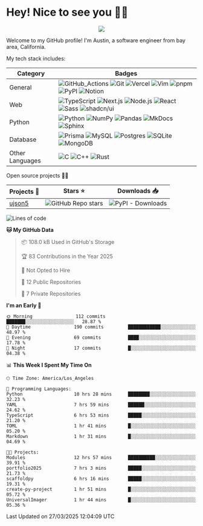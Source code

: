 # Hey! Nice to see you 👋✨
<p align="center">
    <img src="https://vbr.nathanchung.dev/badge?page_id=austinyu/austinyu&color=FF4500">
</p>

Welcome to my GitHub profile! I'm Austin, a software engineer from bay area, California.

My tech stack includes:


| Category | Badges |
| --- | --- | 
| General | ![GitHub_Actions](https://img.shields.io/badge/-GitHub_Actions-000?&logo=GitHub-Actions&logoColor=white) ![Git](https://img.shields.io/badge/-Git-000?&logo=Git&logoColor=white) ![Vercel](https://img.shields.io/badge/-Vercel-000?&logo=Vercel&logoColor=white) ![Vim](https://img.shields.io/badge/-Vim-000?&logo=Vim) ![pnpm](https://img.shields.io/badge/-pnpm-000?&logo=pnpm&logoColor=white) ![PyPI](https://img.shields.io/badge/-PyPI-000?&logo=PyPI&logoColor=white) ![Notion](https://img.shields.io/badge/-Notion-000?&logo=Notion&logoColor=white)  |
| Web | ![TypeScript](https://img.shields.io/badge/-TypeScript-000?&logo=TypeScript&logoColor=white) ![Next.js](https://img.shields.io/badge/-Next.js-000?&logo=Next.js&logoColor=white) ![Node.js](https://img.shields.io/badge/-Node.js-000?&logo=Node.js&logoColor=white) ![React](https://img.shields.io/badge/-React-000?&logo=React&logoColor=white) ![Sass](https://img.shields.io/badge/-Sass-000?&logo=Sass&logoColor=white) ![shadcn/ui](https://img.shields.io/badge/-shadcn%2Fui-000?&logo=shadcn%2Fui&logoColor=white) |
| Python | ![Python](https://img.shields.io/badge/-Python-000?&logo=Python&logoColor=white) ![NumPy](https://img.shields.io/badge/-NumPy-000?&logo=NumPy&logoColor=white) ![Pandas](https://img.shields.io/badge/-Pandas-000?&logo=Pandas&logoColor=white) ![MkDocs](https://img.shields.io/badge/-MkDocs-000?&logo=MkDocs) ![Sphinx](https://img.shields.io/badge/-Sphinx-000?&logo=Sphinx&logoColor=white) |
| Database | ![Prisma](https://img.shields.io/badge/-Prisma-000?&logo=Prisma) ![MySQL](https://img.shields.io/badge/-MySQL-000?&logo=MySQL&logoColor=white) ![Postgres](https://img.shields.io/badge/-Postgres-000?&logo=postgresql&logoColor=white) ![SQLite](https://img.shields.io/badge/-SQLite-000?&logo=SQLite) ![MongoDB](https://img.shields.io/badge/-MongoDB-000?&logo=MongoDB&logoColor=white) |
| Other Languages | ![C](https://img.shields.io/badge/-C-000?&logo=C&logoColor=white) ![C++](https://img.shields.io/badge/-C++-000?&logo=c%2B%2B)  ![Rust](https://img.shields.io/badge/-Rust-000?&logo=Rust) |





Open source projects 🚀✨

| Projects 📂 | Stars ⭐ | Downloads 📥 |
| --- | --- | --- |
| [ujson5](https://github.com/austinyu/ujson5) | ![GitHub Repo stars](https://img.shields.io/github/stars/austinyu/ujson5) | ![PyPI - Downloads](https://img.shields.io/pypi/dm/ujson5) |

<!--START_SECTION:waka-->
![Lines of code](https://img.shields.io/badge/From%20Hello%20World%20I%27ve%20Written-376.7%20thousand%20lines%20of%20code-blue)

**🐱 My GitHub Data** 

> 📦 108.0 kB Used in GitHub's Storage 
 > 
> 🏆 83 Contributions in the Year 2025
 > 
> 🚫 Not Opted to Hire
 > 
> 📜 12 Public Repositories 
 > 
> 🔑 7 Private Repositories 
 > 
**I'm an Early 🐤** 

```text
🌞 Morning                112 commits         ███████░░░░░░░░░░░░░░░░░░   28.87 % 
🌆 Daytime                190 commits         ████████████░░░░░░░░░░░░░   48.97 % 
🌃 Evening                69 commits          ████░░░░░░░░░░░░░░░░░░░░░   17.78 % 
🌙 Night                  17 commits          █░░░░░░░░░░░░░░░░░░░░░░░░   04.38 % 
```


📊 **This Week I Spent My Time On** 

```text
🕑︎ Time Zone: America/Los_Angeles

💬 Programming Languages: 
Python                   10 hrs 28 mins      ████████░░░░░░░░░░░░░░░░░   32.23 % 
YAML                     7 hrs 59 mins       ██████░░░░░░░░░░░░░░░░░░░   24.62 % 
TypeScript               6 hrs 53 mins       █████░░░░░░░░░░░░░░░░░░░░   21.20 % 
TOML                     1 hr 41 mins        █░░░░░░░░░░░░░░░░░░░░░░░░   05.20 % 
Markdown                 1 hr 31 mins        █░░░░░░░░░░░░░░░░░░░░░░░░   04.69 % 

🐱‍💻 Projects: 
Modules                  12 hrs 57 mins      ██████████░░░░░░░░░░░░░░░   39.91 % 
portfolio2025            7 hrs 3 mins        █████░░░░░░░░░░░░░░░░░░░░   21.73 % 
scaffoldpy               6 hrs 16 mins       █████░░░░░░░░░░░░░░░░░░░░   19.31 % 
create-py-project        1 hr 51 mins        █░░░░░░░░░░░░░░░░░░░░░░░░   05.72 % 
UniversalImager          1 hr 44 mins        █░░░░░░░░░░░░░░░░░░░░░░░░   05.36 % 
```


 Last Updated on 27/03/2025 12:04:09 UTC
<!--END_SECTION:waka-->


<!--
[![Django](https://img.shields.io/badge/Django-%23092E20.svg?logo=django&logoColor=white)](#)
[![Docker](https://img.shields.io/badge/Docker-2496ED?logo=docker&logoColor=fff)](#)
[![Electron](https://img.shields.io/badge/Electron-2B2E3A?logo=electron&logoColor=fff)](#)
[![Express.js](https://img.shields.io/badge/Express.js-%23404d59.svg?logo=express&logoColor=%2361DAFB)](#)
[![FastAPI](https://img.shields.io/badge/FastAPI-009485.svg?logo=fastapi&logoColor=white)](#)
[![jQuery](https://img.shields.io/badge/jQuery-0769AD?logo=jquery&logoColor=fff)](#)
-->
